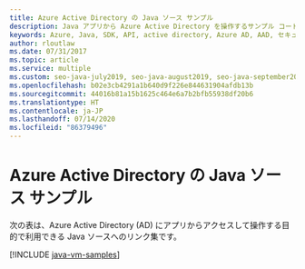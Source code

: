 ```yaml
---
title: Azure Active Directory の Java ソース サンプル
description: Java アプリから Azure Active Directory を操作するサンプル コードを入手しましょう。
keywords: Azure, Java, SDK, API, active directory, Azure AD, AAD, セキュリティ, ログイン, 認証, SSO, SAML
author: rloutlaw
ms.date: 07/31/2017
ms.topic: article
ms.service: multiple
ms.custom: seo-java-july2019, seo-java-august2019, seo-java-september2019, devx-track-java
ms.openlocfilehash: b02e3cb4291a1b640d9f226e844631904afdb13b
ms.sourcegitcommit: 44016b81a15b1625c464e6a7b2bfb55938df20b6
ms.translationtype: HT
ms.contentlocale: ja-JP
ms.lasthandoff: 07/14/2020
ms.locfileid: "86379496"
---
```

# <a name="java-source-samples-for-azure-active-directory"></a>Azure Active Directory の Java ソース サンプル

次の表は、Azure Active Directory (AD) にアプリからアクセスして操作する目的で利用できる Java ソースへのリンク集です。

[!INCLUDE [java-vm-samples](includes/java-aad-samples.md)]